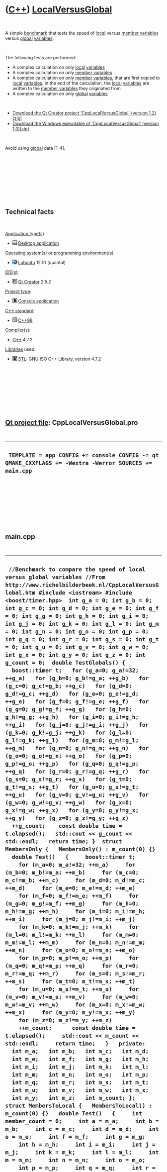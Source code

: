 
 

 

 

 

 

([C++](Cpp.md)) [LocalVersusGlobal](CppLocalVersusGlobal.md)
==============================================================

 

A simple [benchmark](CppBenchmark.md) that tests the speed of
[local](CppLocal.md) versus [member variables](CppMemberVariable.md)
versus [global](CppGlobal.md) [variables](CppVariable.md).

 

The following tests are performed:

-   A complex calculation on only [local](CppLocal.md)
    [variables](CppVariable.md)
-   A complex calculation on only [member
    variables](CppMemberVariable.md)
-   A complex calculation on only [member
    variables](CppMemberVariable.md), that are first copied to
    [local](CppLocal.md) [variables](CppVariable.md). In the end of
    the calculation, the [local](CppLocal.md)
    [variables](CppVariable.md) are written to the [member
    variables](CppMemberVariable.md) they originated from
-   A complex calculation on only [global](CppGlobal.md)
    [variables](CppVariable.md)

 

-   [Download the Qt Creator project 'CppLocalVersusGlobal'
    (version 1.2)(zip)](CppLocalVersusGlobal_1_2.zip)
-   [Download the Windows executable of 'CppLocalVersusGlobal'
    (version 1.0)(zip)](CppLocalVersusGlobalExe_1_0.zip)

 

Avoid using [global](CppGlobal.md) data \[1-4\].

 

 

 

 

 

Technical facts
---------------

 

[Application type(s)](CppApplication.md)

-   ![Desktop](PicDesktop.png) [Desktop
    application](CppDesktopApplication.md)

[Operating system(s) or programming environment(s)](CppOs.md)

-   ![Lubuntu](PicLubuntu.png) [Lubuntu](CppLubuntu.md) 12.10 (quantal)

[IDE(s)](CppIde.md):

-   ![Qt Creator](PicQtCreator.png) [Qt Creator](CppQtCreator.md) 2.5.2

[Project type](CppQtProjectType.md):

-   ![console](PicConsole.png) [Console
    application](CppConsoleApplication.md)

[C++ standard](CppStandard.md):

-   ![C++98](PicCpp98.png) [C++98](Cpp98.md)

[Compiler(s)](CppCompiler.md):

-   [G++](CppGpp.md) 4.7.2

[Libraries](CppLibrary.md) used:

-   ![STL](PicStl.png) [STL](CppStl.md): GNU ISO C++ Library, version
    4.7.2

 

 

 

 

 

[Qt project file](CppQtProjectFile.md): CppLocalVersusGlobal.pro
-----------------------------------------------------------------

 

  --------------------------------------------------------------------------------------------------------
  ` TEMPLATE = app CONFIG += console CONFIG -= qt QMAKE_CXXFLAGS += -Wextra -Werror SOURCES += main.cpp`
  --------------------------------------------------------------------------------------------------------

 

 

 

 

 

main.cpp
--------

 

  -------------------------------------------------------------------------------------------------------------------------------------------------------------------------------------------------------------------------------------------------------------------------------------------------------------------------------------------------------------------------------------------------------------------------------------------------------------------------------------------------------------------------------------------------------------------------------------------------------------------------------------------------------------------------------------------------------------------------------------------------------------------------------------------------------------------------------------------------------------------------------------------------------------------------------------------------------------------------------------------------------------------------------------------------------------------------------------------------------------------------------------------------------------------------------------------------------------------------------------------------------------------------------------------------------------------------------------------------------------------------------------------------------------------------------------------------------------------------------------------------------------------------------------------------------------------------------------------------------------------------------------------------------------------------------------------------------------------------------------------------------------------------------------------------------------------------------------------------------------------------------------------------------------------------------------------------------------------------------------------------------------------------------------------------------------------------------------------------------------------------------------------------------------------------------------------------------------------------------------------------------------------------------------------------------------------------------------------------------------------------------------------------------------------------------------------------------------------------------------------------------------------------------------------------------------------------------------------------------------------------------------------------------------------------------------------------------------------------------------------------------------------------------------------------------------------------------------------------------------------------------------------------------------------------------------------------------------------------------------------------------------------------------------------------------------------------------------------------------------------------------------------------------------------------------------------------------------------------------------------------------------------------------------------------------------------------------------------------------------------------------------------------------------------------------------------------------------------------------------------------------------------------------------------------------------------------------------------------------------------------------------------------------------------------------------------------------------------------------------------------------------------------------------------------------------------------------------------------------------------------------------------------------------------------------------------------------------------------------------------------------------------------------------------------------------------------------------------------------------------------------------------------------------------------------------------------------------------------------------------------------------------------------------------------------------------------------------------------------------------------------------------------------------------------------------------------------------------------------------------------------------------------------------------------------------------------------------------------------------------------------------------------------------------------------------------------------------------------------------------------------------------------------------------------------------------------------------------------------------------------------------------------------------------------------------------------------------------------------------------------------------------------------------------------------------------------------------------------------------------------------------------------------------------------------------------------------------------------------------------------------------------------------------------------------------------------------------------------------------------------------------------------------------------------------------------------------------------------------------------------------------------------------------------------------------------------------------------------------------------------------------------------------------------------------------------------------------------------------------------------------------------------------------------------------------------------------------------------------------------------------------------------------------------------------------------------------------------------------------------------------------------------------------------------------------------------------------------------------------------------------------------------------------------------------------------------------------------------------------------------------------------------------------------------------------------------------------------------------------------------------------------------------------------------------------------------------------------------------------------------------------------------------------------------------------
  ` //Benchmark to compare the speed of local versus global variables //From http://www.richelbilderbeek.nl/CppLocalVersusGlobal.htm #include <iostream> #include <boost/timer.hpp>  int g_a = 0; int g_b = 0; int g_c = 0; int g_d = 0; int g_e = 0; int g_f = 0; int g_g = 0; int g_h = 0; int g_i = 0; int g_j = 0; int g_k = 0; int g_l = 0; int g_m = 0; int g_n = 0; int g_o = 0; int g_p = 0; int g_q = 0; int g_r = 0; int g_s = 0; int g_t = 0; int g_u = 0; int g_v = 0; int g_w = 0; int g_x = 0; int g_y = 0; int g_z = 0; int g_count = 0;  double TestGlobals() {   boost::timer t;   for (g_a=0; g_a!=32; ++g_a)   for (g_b=0; g_b!=g_a; ++g_b)   for (g_c=0; g_c!=g_b; ++g_c)   for (g_d=0; g_d!=g_c; ++g_d)   for (g_e=0; g_e!=g_d; ++g_e)   for (g_f=0; g_f!=g_e; ++g_f)   for (g_g=0; g_g!=g_f; ++g_g)   for (g_h=0; g_h!=g_g; ++g_h)   for (g_i=0; g_i!=g_h; ++g_i)   for (g_j=0; g_j!=g_i; ++g_j)   for (g_k=0; g_k!=g_j; ++g_k)   for (g_l=0; g_l!=g_k; ++g_l)   for (g_m=0; g_m!=g_l; ++g_m)   for (g_n=0; g_n!=g_m; ++g_n)   for (g_o=0; g_o!=g_n; ++g_o)   for (g_p=0; g_p!=g_o; ++g_p)   for (g_q=0; g_q!=g_p; ++g_q)   for (g_r=0; g_r!=g_q; ++g_r)   for (g_s=0; g_s!=g_r; ++g_s)   for (g_t=0; g_t!=g_s; ++g_t)   for (g_u=0; g_u!=g_t; ++g_u)   for (g_v=0; g_v!=g_u; ++g_v)   for (g_w=0; g_w!=g_v; ++g_w)   for (g_x=0; g_x!=g_w; ++g_x)   for (g_y=0; g_y!=g_x; ++g_y)   for (g_z=0; g_z!=g_y; ++g_z)   ++g_count;    const double time = t.elapsed();   std::cout << g_count << std::endl;   return time; }  struct MembersOnly {   MembersOnly() : m_count(0) {}   double Test()   {     boost::timer t;     for (m_a=0; m_a!=32; ++m_a)     for (m_b=0; m_b!=m_a; ++m_b)     for (m_c=0; m_c!=m_b; ++m_c)     for (m_d=0; m_d!=m_c; ++m_d)     for (m_e=0; m_e!=m_d; ++m_e)     for (m_f=0; m_f!=m_e; ++m_f)     for (m_g=0; m_g!=m_f; ++m_g)     for (m_h=0; m_h!=m_g; ++m_h)     for (m_i=0; m_i!=m_h; ++m_i)     for (m_j=0; m_j!=m_i; ++m_j)     for (m_k=0; m_k!=m_j; ++m_k)     for (m_l=0; m_l!=m_k; ++m_l)     for (m_m=0; m_m!=m_l; ++m_m)     for (m_n=0; m_n!=m_m; ++m_n)     for (m_o=0; m_o!=m_n; ++m_o)     for (m_p=0; m_p!=m_o; ++m_p)     for (m_q=0; m_q!=m_p; ++m_q)     for (m_r=0; m_r!=m_q; ++m_r)     for (m_s=0; m_s!=m_r; ++m_s)     for (m_t=0; m_t!=m_s; ++m_t)     for (m_u=0; m_u!=m_t; ++m_u)     for (m_v=0; m_v!=m_u; ++m_v)     for (m_w=0; m_w!=m_v; ++m_w)     for (m_x=0; m_x!=m_w; ++m_x)     for (m_y=0; m_y!=m_x; ++m_y)     for (m_z=0; m_z!=m_y; ++m_z)     ++m_count;      const double time = t.elapsed();     std::cout << m_count << std::endl;     return time;   }   private:   int m_a;   int m_b;   int m_c;   int m_d;   int m_e;   int m_f;   int m_g;   int m_h;   int m_i;   int m_j;   int m_k;   int m_l;   int m_m;   int m_n;   int m_o;   int m_p;   int m_q;   int m_r;   int m_s;   int m_t;   int m_u;   int m_v;   int m_w;   int m_x;   int m_y;   int m_z;   int m_count; };  struct MembersToLocal {   MembersToLocal() : m_count(0) {}   double Test()   {     int member_count = 0;     int a = m_a;     int b = m_b;     int c = m_c;     int d = m_d;     int e = m_e;     int f = m_f;     int g = m_g;     int h = m_h;     int i = m_i;     int j = m_j;     int k = m_k;     int l = m_l;     int m = m_m;     int n = m_n;     int o = m_o;     int p = m_p;     int q = m_q;     int r = m_r;     int s = m_s;     int t = m_t;     int u = m_u;     int v = m_v;     int w = m_w;     int x = m_x;     int y = m_y;     int z = m_z;     boost::timer timer;      for (int a=0; a!=32; ++a)     for (int b=0; b!=a; ++b)     for (int c=0; c!=b; ++c)     for (int d=0; d!=c; ++d)     for (int e=0; e!=d; ++e)     for (int f=0; f!=e; ++f)     for (int g=0; g!=f; ++g)     for (int h=0; h!=g; ++h)     for (int i=0; i!=h; ++i)     for (int j=0; j!=i; ++j)     for (int k=0; k!=j; ++k)     for (int l=0; l!=k; ++l)     for (int m=0; m!=l; ++m)     for (int n=0; n!=m; ++n)     for (int o=0; o!=n; ++o)     for (int p=0; p!=o; ++p)     for (int q=0; q!=p; ++q)     for (int r=0; r!=q; ++r)     for (int s=0; s!=r; ++s)     for (int t=0; t!=s; ++t)     for (int u=0; u!=t; ++u)     for (int v=0; v!=u; ++v)     for (int w=0; w!=v; ++w)     for (int x=0; x!=w; ++x)     for (int y=0; y!=x; ++y)     for (int z=0; z!=y; ++z)     ++member_count;      m_a = a;     m_b = b;     m_c = c;     m_d = d;     m_e = e;     m_f = f;     m_g = g;     m_h = h;     m_i = i;     m_j = j;     m_k = k;     m_l = l;     m_m = m;     m_n = n;     m_o = o;     m_p = p;     m_q = q;     m_r = r;     m_s = s;     m_t = t;     m_u = u;     m_v = v;     m_w = w;     m_x = x;     m_y = y;     m_z = z;     m_count = member_count;     const double time = timer.elapsed();     std::cout << m_count << std::endl;     return time;   }   private:   int m_a;   int m_b;   int m_c;   int m_d;   int m_e;   int m_f;   int m_g;   int m_h;   int m_i;   int m_j;   int m_k;   int m_l;   int m_m;   int m_n;   int m_o;   int m_p;   int m_q;   int m_r;   int m_s;   int m_t;   int m_u;   int m_v;   int m_w;   int m_x;   int m_y;   int m_z;   int m_count; };  double TestLocals() {   int local_count = 0;   boost::timer t;   for (int a=0; a!=32; ++a)   for (int b=0; b!=a; ++b)   for (int c=0; c!=b; ++c)   for (int d=0; d!=c; ++d)   for (int e=0; e!=d; ++e)   for (int f=0; f!=e; ++f)   for (int g=0; g!=f; ++g)   for (int h=0; h!=g; ++h)   for (int i=0; i!=h; ++i)   for (int j=0; j!=i; ++j)   for (int k=0; k!=j; ++k)   for (int l=0; l!=k; ++l)   for (int m=0; m!=l; ++m)   for (int n=0; n!=m; ++n)   for (int o=0; o!=n; ++o)   for (int p=0; p!=o; ++p)   for (int q=0; q!=p; ++q)   for (int r=0; r!=q; ++r)   for (int s=0; s!=r; ++s)   for (int t=0; t!=s; ++t)   for (int u=0; u!=t; ++u)   for (int v=0; v!=u; ++v)   for (int w=0; w!=v; ++w)   for (int x=0; x!=w; ++x)   for (int y=0; y!=x; ++y)   for (int z=0; z!=y; ++z)   ++local_count;    const double time = t.elapsed();   std::cout << local_count << std::endl;   return time; }  int main() {   const double t_global = TestGlobals();   const double t_local  = TestLocals();   MembersOnly m1;   MembersToLocal m2;   const double t_m1 = m1.Test();   const double t_m2 = m2.Test();    std::cout     << "Globals: " << t_global << " seconds.\n"     << "Members only: " << t_m1 << " seconds.\n"     << "Members with local variables: " << t_m2 << " seconds.\n"     << "Locals : " << t_local  << " seconds.\n";  }`
  -------------------------------------------------------------------------------------------------------------------------------------------------------------------------------------------------------------------------------------------------------------------------------------------------------------------------------------------------------------------------------------------------------------------------------------------------------------------------------------------------------------------------------------------------------------------------------------------------------------------------------------------------------------------------------------------------------------------------------------------------------------------------------------------------------------------------------------------------------------------------------------------------------------------------------------------------------------------------------------------------------------------------------------------------------------------------------------------------------------------------------------------------------------------------------------------------------------------------------------------------------------------------------------------------------------------------------------------------------------------------------------------------------------------------------------------------------------------------------------------------------------------------------------------------------------------------------------------------------------------------------------------------------------------------------------------------------------------------------------------------------------------------------------------------------------------------------------------------------------------------------------------------------------------------------------------------------------------------------------------------------------------------------------------------------------------------------------------------------------------------------------------------------------------------------------------------------------------------------------------------------------------------------------------------------------------------------------------------------------------------------------------------------------------------------------------------------------------------------------------------------------------------------------------------------------------------------------------------------------------------------------------------------------------------------------------------------------------------------------------------------------------------------------------------------------------------------------------------------------------------------------------------------------------------------------------------------------------------------------------------------------------------------------------------------------------------------------------------------------------------------------------------------------------------------------------------------------------------------------------------------------------------------------------------------------------------------------------------------------------------------------------------------------------------------------------------------------------------------------------------------------------------------------------------------------------------------------------------------------------------------------------------------------------------------------------------------------------------------------------------------------------------------------------------------------------------------------------------------------------------------------------------------------------------------------------------------------------------------------------------------------------------------------------------------------------------------------------------------------------------------------------------------------------------------------------------------------------------------------------------------------------------------------------------------------------------------------------------------------------------------------------------------------------------------------------------------------------------------------------------------------------------------------------------------------------------------------------------------------------------------------------------------------------------------------------------------------------------------------------------------------------------------------------------------------------------------------------------------------------------------------------------------------------------------------------------------------------------------------------------------------------------------------------------------------------------------------------------------------------------------------------------------------------------------------------------------------------------------------------------------------------------------------------------------------------------------------------------------------------------------------------------------------------------------------------------------------------------------------------------------------------------------------------------------------------------------------------------------------------------------------------------------------------------------------------------------------------------------------------------------------------------------------------------------------------------------------------------------------------------------------------------------------------------------------------------------------------------------------------------------------------------------------------------------------------------------------------------------------------------------------------------------------------------------------------------------------------------------------------------------------------------------------------------------------------------------------------------------------------------------------------------------------------------------------------------------------------------------------------------------------------------------------------------------------

 

 

 

 

 

Results
-------

 

On a laptop (built in around 2011) with [Lubuntu](CppLubuntu.md):

 

  ----------------------------------------------------------------------------------------------------------------------------------------------------
  ` 906192 906192 906192 906192 Globals: 7.84 seconds. Members only: 5.9 seconds. Members with local variables: 5.78 seconds. Locals : 5.8 seconds.`
  ----------------------------------------------------------------------------------------------------------------------------------------------------

 

 

 

 

 

[References](CppReferences.md)
-------------------------------

 

-   [Andrei Alexandrescu](CppAndreiAlexandrescu.md). Modern C++ Design.
    2001. ISBN: 0201704315. Item 10: 'Minimize global and shared data'.
-   [Andrei Alexandrescu](CppAndreiAlexandrescu.md). Modern C++ Design.
    2001. ISBN: 0201704315. Item 18: 'Declare variables as locally
    as possible'.
-   Stephen C. Dewhurst. C++ Gotchas. 2003. ISBN: 0-321-12518-5. Gotcha
    \#3: 'Avoid global variables'.
-   [C++ FAQ Lite](http://www.parashift.com/c++-faq/global-vars.html):
    'The names of global variables should start with //' and 'Instead of
    using a global variable, you should seriously consider if there are
    ways to limit the variable's visibility and/or lifetime'.

 

 

 

 

 

 

This page has been created by the [tool](Tools.md)
[CodeToHtml](ToolCodeToHtml.md)
